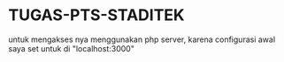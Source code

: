 # TUGAS-PTS-STADITEK
untuk mengakses nya menggunakan php server, karena configurasi awal saya set untuk di "localhost:3000"
